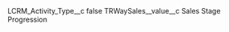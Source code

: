 <?xml version="1.0" encoding="UTF-8"?>
<CustomMetadata xmlns="http://soap.sforce.com/2006/04/metadata" xmlns:xsi="http://www.w3.org/2001/XMLSchema-instance" xmlns:xsd="http://www.w3.org/2001/XMLSchema">
    <label>LCRM_Activity_Type__c</label>
    <protected>false</protected>
    <values>
        <field>TRWaySales__value__c</field>
        <value xsi:type="xsd:string">Sales Stage Progression</value>
    </values>
</CustomMetadata>
